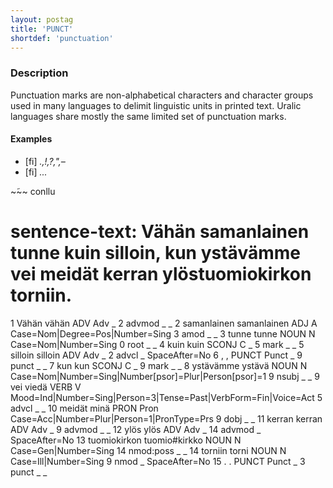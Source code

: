 ```yaml
---
layout: postag
title: 'PUNCT'
shortdef: 'punctuation'
---
```


### Description

Punctuation marks are non-alphabetical characters and character groups used in
many languages to delimit linguistic units in printed text. Uralic languages
share mostly the same limited set of punctuation marks.

#### Examples

* [fi] _.,!,?,",–_
* [fi] _..._

~̃~~ conllu
# sentence-text: Vähän samanlainen tunne kuin silloin, kun ystävämme vei meidät kerran ylöstuomiokirkon torniin.
1       Vähän   vähän   ADV     Adv     _       2       advmod  _       _
2       samanlainen     samanlainen     ADJ     A       Case=Nom|Degree=Pos|Number=Sing 3       amod    _       _
3       tunne   tunne   NOUN    N       Case=Nom|Number=Sing    0       root    _       _
4       kuin    kuin    SCONJ   C       _       5       mark    _       _
5       silloin silloin ADV     Adv     _       2       advcl   _       SpaceAfter=No
6       ,       ,       PUNCT   Punct   _       9       punct   _       _
7       kun     kun     SCONJ   C       _       9       mark    _       _
8       ystävämme       ystävä  NOUN    N       Case=Nom|Number=Sing|Number[psor]=Plur|Person[psor]=1   9       nsubj
   _       _
9       vei     viedä   VERB    V       Mood=Ind|Number=Sing|Person=3|Tense=Past|VerbForm=Fin|Voice=Act 5       advcl
   _       _
10      meidät  minä    PRON    Pron    Case=Acc|Number=Plur|Person=1|PronType=Prs      9       dobj    _       _
11      kerran  kerran  ADV     Adv     _       9       advmod  _       _
12      ylös    ylös    ADV     Adv     _       14      advmod  _       SpaceAfter=No
13      tuomiokirkon    tuomio#kirkko   NOUN    N       Case=Gen|Number=Sing    14      nmod:poss       _       _
14      torniin torni   NOUN    N       Case=Ill|Number=Sing    9       nmod    _       SpaceAfter=No
15      .       .       PUNCT   Punct   _       3       punct   _       _
~~~
